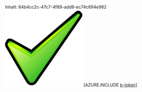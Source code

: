 Inhalt: 64b4cc2c-47c7-4f89-add8-ec74c694e962![Bild](ff31b140-8f90-41db-a002-2276a511a557.png)
[AZURE.INCLUDE [b-token](4541ac5d-086d-4956-b91f-c5a918b1df53.md)]
